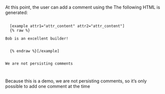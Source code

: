 At this point, the user can add a comment using the
The following HTML is generated:

<code>
  [example attr1="attr_content" attr2="attr_content"]
  {% raw %}<p>Bob is an excellent builder!</p>
  {% endraw %}[/example]
  <p>We are not persisting comments</p>
</code>

Because this is a demo, we are not persisting comments, so it’s only possible to add one comment at the time
